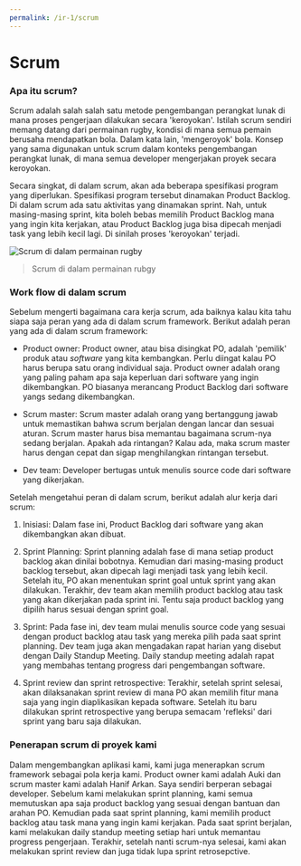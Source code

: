 ```yaml
---
permalink: /ir-1/scrum
---
```


# Scrum

### Apa itu scrum?

Scrum adalah salah salah satu metode pengembangan perangkat lunak di mana proses pengerjaan dilakukan secara 'keroyokan'. Istilah scrum sendiri memang datang dari permainan rugby, kondisi di mana semua pemain berusaha mendapatkan bola. Dalam kata lain, 'mengeroyok' bola. Konsep yang sama digunakan untuk scrum dalam konteks pengembangan perangkat lunak, di mana semua developer mengerjakan proyek secara keroyokan.

Secara singkat, di dalam scrum, akan ada beberapa spesifikasi program yang diperlukan. Spesifikasi program tersebut dinamakan Product Backlog. Di dalam scrum ada satu aktivitas yang dinamakan sprint. Nah, untuk masing-masing sprint, kita boleh bebas memilih Product Backlog mana yang ingin kita kerjakan, atau Product Backlog juga bisa dipecah menjadi task yang lebih kecil lagi. Di sinilah proses 'keroyokan' terjadi.

![Scrum di dalam permainan rugby](https://upload.wikimedia.org/wikipedia/commons/1/1a/ST_vs_Gloucester_-_Match_-_23.JPG)
> Scrum di dalam permainan rubgy

### Work flow di dalam scrum

Sebelum mengerti bagaimana cara kerja scrum, ada baiknya kalau kita tahu siapa saja peran yang ada di dalam scrum framework. Berikut adalah peran yang ada di dalam scrum framework:

- Product owner: Product owner, atau bisa disingkat PO, adalah 'pemilik' produk atau *software* yang kita kembangkan. Perlu diingat kalau PO harus berupa satu orang individual saja. Product owner adalah orang yang paling paham apa saja keperluan dari software yang ingin dikembangkan. PO biasanya merancang Product Backlog dari software yangs sedang dikembangkan.

- Scrum master: Scrum master adalah orang yang bertanggung jawab untuk memastikan bahwa scrum berjalan dengan lancar dan sesuai aturan. Scrum master harus bisa memantau bagaimana scrum-nya sedang berjalan. Apakah ada rintangan? Kalau ada, maka scrum master harus dengan cepat dan sigap menghilangkan rintangan tersebut.

- Dev team: Developer bertugas untuk menulis source code dari software yang dikerjakan.

Setelah mengetahui peran di dalam scrum, berikut adalah alur kerja dari scrum:

1. Inisiasi: Dalam fase ini, Product Backlog dari software yang akan dikembangkan akan dibuat.

2. Sprint Planning: Sprint planning adalah fase di mana setiap product backlog akan dinilai bobotnya. Kemudian dari masing-masing product backlog tersebut, akan dipecah lagi menjadi task yang lebih kecil. Setelah itu, PO akan menentukan sprint goal untuk sprint yang akan dilakukan. Terakhir, dev team akan memilih product backlog atau task yang akan dikerjakan pada sprint ini. Tentu saja product backlog yang dipilih harus sesuai dengan sprint goal.

3. Sprint: Pada fase ini, dev team mulai menulis source code yang sesuai dengan product backlog atau task yang mereka pilih pada saat sprint planning. Dev team juga akan mengadakan rapat harian yang disebut dengan Daily Standup Meeting. Daily standup meeting adalah rapat yang membahas tentang progress dari pengembangan software.

4. Sprint review dan sprint retrospective: Terakhir, setelah sprint selesai, akan dilaksanakan sprint review di mana PO akan memilih fitur mana saja yang ingin diaplikasikan kepada software. Setelah itu baru dilakukan sprint retrospective yang berupa semacam 'refleksi' dari sprint yang baru saja dilakukan.

### Penerapan scrum di proyek kami

Dalam mengembangkan aplikasi kami, kami juga menerapkan scrum framework sebagai pola kerja kami. Product owner kami adalah Auki dan scrum master kami adalah Hanif Arkan. Saya sendiri berperan sebagai developer. Sebelum kami melakukan sprint planning, kami semua memutuskan apa saja product backlog yang sesuai dengan bantuan dan arahan PO. Kemudian pada saat sprint planning, kami memilih product backlog atau task mana yang ingin kami kerjakan. Pada saat sprint berjalan, kami melakukan daily standup meeting setiap hari untuk memantau progress pengerjaan. Terakhir, setelah nanti scrum-nya selesai, kami akan melakukan sprint review dan juga tidak lupa sprint retrosepctive.
